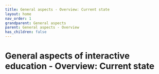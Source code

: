 ```yaml
---
title: General aspects - Overview: Current state
layout: home
nav_order: 1
grandparent: General aspects
parent: General aspects - Overview
has_children: false
---
```


# General aspects of interactive education - Overview: Current state